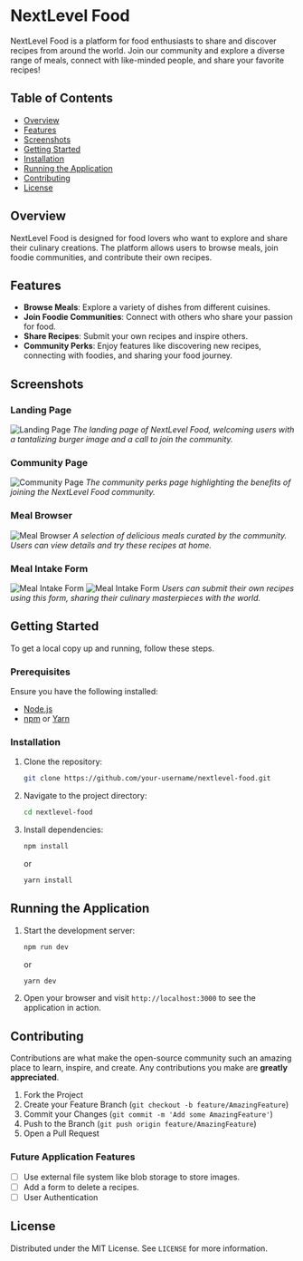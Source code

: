# NextLevel Food

NextLevel Food is a platform for food enthusiasts to share and discover recipes from around the world. Join our community and explore a diverse range of meals, connect with like-minded people, and share your favorite recipes!

## Table of Contents
- [Overview](#overview)
- [Features](#features)
- [Screenshots](#screenshots)
- [Getting Started](#getting-started)
- [Installation](#installation)
- [Running the Application](#running-the-application)
- [Contributing](#contributing)
- [License](#license)

## Overview

NextLevel Food is designed for food lovers who want to explore and share their culinary creations. The platform allows users to browse meals, join foodie communities, and contribute their own recipes.

## Features

- **Browse Meals**: Explore a variety of dishes from different cuisines.
- **Join Foodie Communities**: Connect with others who share your passion for food.
- **Share Recipes**: Submit your own recipes and inspire others.
- **Community Perks**: Enjoy features like discovering new recipes, connecting with foodies, and sharing your food journey.

## Screenshots

### Landing Page
![Landing Page](./assets/LandingPage.png)
*The landing page of NextLevel Food, welcoming users with a tantalizing burger image and a call to join the community.*

### Community Page
![Community Page](./screenshots/CommunityPage.png)
*The community perks page highlighting the benefits of joining the NextLevel Food community.*

### Meal Browser
![Meal Browser](./screenshots/MealBrowser.png)
*A selection of delicious meals curated by the community. Users can view details and try these recipes at home.*

### Meal Intake Form
![Meal Intake Form](./screenshots/MealIntakeForm.png)
![Meal Intake Form](./screenshots/MealIntakeForm.png)
*Users can submit their own recipes using this form, sharing their culinary masterpieces with the world.*

## Getting Started

To get a local copy up and running, follow these steps.

### Prerequisites

Ensure you have the following installed:
- [Node.js](https://nodejs.org/)
- [npm](https://www.npmjs.com/) or [Yarn](https://yarnpkg.com/)


### Installation

1. Clone the repository:
   ```bash
   git clone https://github.com/your-username/nextlevel-food.git
   ```

2. Navigate to the project directory:
   ```bash
   cd nextlevel-food
   ```

3. Install dependencies:
   ```bash
   npm install
   ```
   or
   ```bash
   yarn install
   ```

## Running the Application

1. Start the development server:
   ```bash
   npm run dev
   ```
   or
   ```bash
   yarn dev
   ```

2. Open your browser and visit `http://localhost:3000` to see the application in action.

## Contributing

Contributions are what make the open-source community such an amazing place to learn, inspire, and create. Any contributions you make are **greatly appreciated**.

1. Fork the Project
2. Create your Feature Branch (`git checkout -b feature/AmazingFeature`)
3. Commit your Changes (`git commit -m 'Add some AmazingFeature'`)
4. Push to the Branch (`git push origin feature/AmazingFeature`)
5. Open a Pull Request

### Future Application Features
- [ ] Use external file system like blob storage to store images.
- [ ] Add a form to delete a recipes.
- [ ] User Authentication

## License

Distributed under the MIT License. See `LICENSE` for more information.


